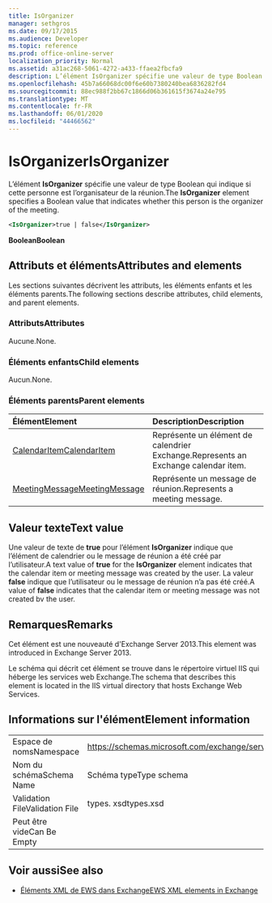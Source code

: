 ```yaml
---
title: IsOrganizer
manager: sethgros
ms.date: 09/17/2015
ms.audience: Developer
ms.topic: reference
ms.prod: office-online-server
localization_priority: Normal
ms.assetid: a31ac268-5061-4272-a433-ffaea2fbcfa9
description: L’élément IsOrganizer spécifie une valeur de type Boolean qui indique si cette personne est l’organisateur de la réunion.
ms.openlocfilehash: 45b7a66068dc00f6e60b7380240bea6836282fd4
ms.sourcegitcommit: 88ec988f2bb67c1866d06b361615f3674a24e795
ms.translationtype: MT
ms.contentlocale: fr-FR
ms.lasthandoff: 06/01/2020
ms.locfileid: "44466562"
---
```

# <a name="isorganizer"></a><span data-ttu-id="e01af-103">IsOrganizer</span><span class="sxs-lookup"><span data-stu-id="e01af-103">IsOrganizer</span></span>

<span data-ttu-id="e01af-104">L’élément **IsOrganizer** spécifie une valeur de type Boolean qui indique si cette personne est l’organisateur de la réunion.</span><span class="sxs-lookup"><span data-stu-id="e01af-104">The **IsOrganizer** element specifies a Boolean value that indicates whether this person is the organizer of the meeting.</span></span> 
  
```XML
<IsOrganizer>true | false</IsOrganizer>
```

 <span data-ttu-id="e01af-105">**Boolean**</span><span class="sxs-lookup"><span data-stu-id="e01af-105">**Boolean**</span></span>
## <a name="attributes-and-elements"></a><span data-ttu-id="e01af-106">Attributs et éléments</span><span class="sxs-lookup"><span data-stu-id="e01af-106">Attributes and elements</span></span>

<span data-ttu-id="e01af-107">Les sections suivantes décrivent les attributs, les éléments enfants et les éléments parents.</span><span class="sxs-lookup"><span data-stu-id="e01af-107">The following sections describe attributes, child elements, and parent elements.</span></span>
  
### <a name="attributes"></a><span data-ttu-id="e01af-108">Attributs</span><span class="sxs-lookup"><span data-stu-id="e01af-108">Attributes</span></span>

<span data-ttu-id="e01af-109">Aucune.</span><span class="sxs-lookup"><span data-stu-id="e01af-109">None.</span></span>
  
### <a name="child-elements"></a><span data-ttu-id="e01af-110">Éléments enfants</span><span class="sxs-lookup"><span data-stu-id="e01af-110">Child elements</span></span>

<span data-ttu-id="e01af-111">Aucun.</span><span class="sxs-lookup"><span data-stu-id="e01af-111">None.</span></span>
  
### <a name="parent-elements"></a><span data-ttu-id="e01af-112">Éléments parents</span><span class="sxs-lookup"><span data-stu-id="e01af-112">Parent elements</span></span>

|<span data-ttu-id="e01af-113">**Élément**</span><span class="sxs-lookup"><span data-stu-id="e01af-113">**Element**</span></span>|<span data-ttu-id="e01af-114">**Description**</span><span class="sxs-lookup"><span data-stu-id="e01af-114">**Description**</span></span>|
|:-----|:-----|
|[<span data-ttu-id="e01af-115">CalendarItem</span><span class="sxs-lookup"><span data-stu-id="e01af-115">CalendarItem</span></span>](calendaritem.md) <br/> |<span data-ttu-id="e01af-116">Représente un élément de calendrier Exchange.</span><span class="sxs-lookup"><span data-stu-id="e01af-116">Represents an Exchange calendar item.</span></span>  <br/> |
|[<span data-ttu-id="e01af-117">MeetingMessage</span><span class="sxs-lookup"><span data-stu-id="e01af-117">MeetingMessage</span></span>](meetingmessage.md) <br/> |<span data-ttu-id="e01af-118">Représente un message de réunion.</span><span class="sxs-lookup"><span data-stu-id="e01af-118">Represents a meeting message.</span></span>  <br/> |
   
## <a name="text-value"></a><span data-ttu-id="e01af-119">Valeur texte</span><span class="sxs-lookup"><span data-stu-id="e01af-119">Text value</span></span>

<span data-ttu-id="e01af-120">Une valeur de texte de **true** pour l’élément **IsOrganizer** indique que l’élément de calendrier ou le message de réunion a été créé par l’utilisateur.</span><span class="sxs-lookup"><span data-stu-id="e01af-120">A text value of **true** for the **IsOrganizer** element indicates that the calendar item or meeting message was created by the user.</span></span> <span data-ttu-id="e01af-121">La valeur **false** indique que l’utilisateur ou le message de réunion n’a pas été créé.</span><span class="sxs-lookup"><span data-stu-id="e01af-121">A value of **false** indicates that the calendar item or meeting message was not created bv the user.</span></span> 
  
## <a name="remarks"></a><span data-ttu-id="e01af-122">Remarques</span><span class="sxs-lookup"><span data-stu-id="e01af-122">Remarks</span></span>

<span data-ttu-id="e01af-123">Cet élément est une nouveauté d'Exchange Server 2013.</span><span class="sxs-lookup"><span data-stu-id="e01af-123">This element was introduced in Exchange Server 2013.</span></span>
  
<span data-ttu-id="e01af-124">Le schéma qui décrit cet élément se trouve dans le répertoire virtuel IIS qui héberge les services web Exchange.</span><span class="sxs-lookup"><span data-stu-id="e01af-124">The schema that describes this element is located in the IIS virtual directory that hosts Exchange Web Services.</span></span>
  
## <a name="element-information"></a><span data-ttu-id="e01af-125">Informations sur l'élément</span><span class="sxs-lookup"><span data-stu-id="e01af-125">Element information</span></span>

|||
|:-----|:-----|
|<span data-ttu-id="e01af-126">Espace de noms</span><span class="sxs-lookup"><span data-stu-id="e01af-126">Namespace</span></span>  <br/> |https://schemas.microsoft.com/exchange/services/2006/types  <br/> |
|<span data-ttu-id="e01af-127">Nom du schéma</span><span class="sxs-lookup"><span data-stu-id="e01af-127">Schema Name</span></span>  <br/> |<span data-ttu-id="e01af-128">Schéma type</span><span class="sxs-lookup"><span data-stu-id="e01af-128">Type schema</span></span>  <br/> |
|<span data-ttu-id="e01af-129">Validation File</span><span class="sxs-lookup"><span data-stu-id="e01af-129">Validation File</span></span>  <br/> |<span data-ttu-id="e01af-130">types. xsd</span><span class="sxs-lookup"><span data-stu-id="e01af-130">types.xsd</span></span>  <br/> |
|<span data-ttu-id="e01af-131">Peut être vide</span><span class="sxs-lookup"><span data-stu-id="e01af-131">Can Be Empty</span></span>  <br/> ||
   
## <a name="see-also"></a><span data-ttu-id="e01af-132">Voir aussi</span><span class="sxs-lookup"><span data-stu-id="e01af-132">See also</span></span>



- [<span data-ttu-id="e01af-133">Éléments XML de EWS dans Exchange</span><span class="sxs-lookup"><span data-stu-id="e01af-133">EWS XML elements in Exchange</span></span>](ews-xml-elements-in-exchange.md)

